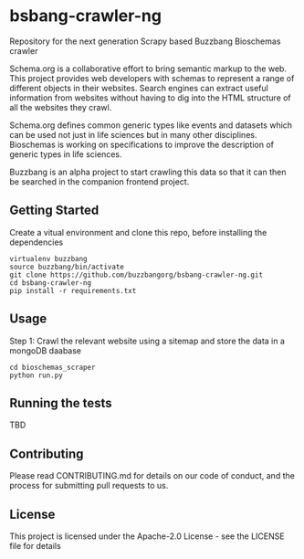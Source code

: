 # bsbang-crawler-ng
Repository for the next generation Scrapy based Buzzbang Bioschemas crawler

Schema.org is a collaborative effort to bring semantic markup to the web. This project provides web developers with schemas to represent a range of different objects in their websites. Search engines can extract useful information from websites without having to dig into the HTML structure of all the websites they crawl.     

Schema.org defines common generic types like events and datasets which can be used not just in life sciences but in many other disciplines. Bioschemas is working on specifications to improve the description of generic types in life sciences.

Buzzbang is an alpha project to start crawling this data so that it can then be searched in the companion frontend project. 

## Getting Started
Create a vitual environment and clone this repo, before installing the dependencies
```
virtualenv buzzbang
source buzzbang/bin/activate
git clone https://github.com/buzzbangorg/bsbang-crawler-ng.git
cd bsbang-crawler-ng
pip install -r requirements.txt
```

## Usage
Step 1: Crawl the relevant website using a sitemap and store the data in a mongoDB daabase
```
cd bioschemas_scraper
python run.py
```

## Running the tests
TBD

## Contributing
Please read CONTRIBUTING.md for details on our code of conduct, and the process for submitting pull requests to us.

## License
This project is licensed under the Apache-2.0 License - see the LICENSE file for details
